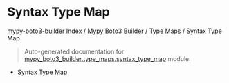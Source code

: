 # Syntax Type Map

[mypy-boto3-builder Index](../../README.md#mypy-boto3-builder-index) /
[Mypy Boto3 Builder](../index.md#mypy-boto3-builder) /
[Type Maps](./index.md#type-maps) /
Syntax Type Map

> Auto-generated documentation for [mypy_boto3_builder.type_maps.syntax_type_map](https://github.com/youtype/mypy_boto3_builder/blob/main/mypy_boto3_builder/type_maps/syntax_type_map.py) module.

- [Syntax Type Map](#syntax-type-map)
